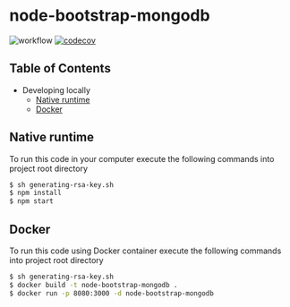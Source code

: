 # node-bootstrap-mongodb

![workflow](https://github.com/leonardofurnielis/node-bootstrap-mongodb/actions/workflows/test-coverage.yml/badge.svg)
[![codecov](https://codecov.io/gh/leonardofurnielis/node-bootstrap-mongodb/branch/master/graph/badge.svg?token=3OQBM9XRVO)](https://codecov.io/gh/leonardofurnielis/node-bootstrap-mongodb)

## Table of Contents

- Developing locally
  - [Native runtime](#native-runtime)
  - [Docker](#docker)

## Native runtime 

To run this code in your computer execute the following commands into project root directory

```bash
$ sh generating-rsa-key.sh
$ npm install
$ npm start
```

## Docker

To run this code using Docker container execute the following commands into project root directory

```bash
$ sh generating-rsa-key.sh
$ docker build -t node-bootstrap-mongodb .
$ docker run -p 8080:3000 -d node-bootstrap-mongodb
```
